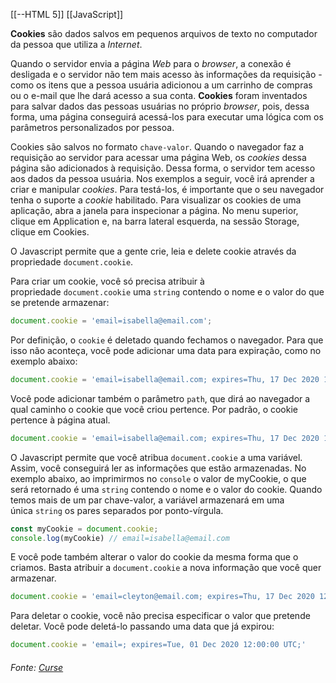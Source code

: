 [[--HTML 5]]
[[JavaScript]]

**Cookies** são dados salvos em pequenos arquivos de texto no computador da pessoa que utiliza a _Internet_.

Quando o servidor envia a página _Web_ para o _browser_, a conexão é desligada e o servidor não tem mais acesso às informações da requisição - como os itens que a pessoa usuária adicionou a um carrinho de compras ou o e-mail que lhe dará acesso a sua conta. **Cookies** foram inventados para salvar dados das pessoas usuárias no próprio _browser_, pois, dessa forma, uma página conseguirá acessá-los para executar uma lógica com os parâmetros personalizados por pessoa.

Cookies são salvos no formato `chave-valor`. Quando o navegador faz a requisição ao servidor para acessar uma página Web, os _cookies_ dessa página são adicionados à requisição. Dessa forma, o servidor tem acesso aos dados da pessoa usuária. Nos exemplos a seguir, você irá aprender a criar e manipular _cookies_. Para testá-los, é importante que o seu navegador tenha o suporte a _cookie_ habilitado. Para visualizar os cookies de uma aplicação, abra a janela para inspecionar a página. No menu superior, clique em Application e, na barra lateral esquerda, na sessão Storage, clique em Cookies.

O Javascript permite que a gente crie, leia e delete cookie através da propriedade `document.cookie`.

Para criar um cookie, você só precisa atribuir à propriedade `document.cookie` uma `string` contendo o nome e o valor do que se pretende armazenar:

```js
document.cookie = 'email=isabella@email.com';
```

Por definição, o `cookie` é deletado quando fechamos o navegador. Para que isso não aconteça, você pode adicionar uma data para expiração, como no exemplo abaixo:

```js
document.cookie = 'email=isabella@email.com; expires=Thu, 17 Dec 2020 12:00:00 UTC';
```

Você pode adicionar também o parâmetro `path`, que dirá ao navegador a qual caminho o cookie que você criou pertence. Por padrão, o cookie pertence à página atual.


```js
document.cookie = 'email=isabella@email.com; expires=Thu, 17 Dec 2020 12:00:00 UTC; path=/';
```

O Javascript permite que você atribua `document.cookie` a uma variável. Assim, você conseguirá ler as informações que estão armazenadas. No exemplo abaixo, ao imprimirmos no `console` o valor de myCookie, o que será retornado é uma `string` contendo o nome e o valor do cookie. Quando temos mais de um par chave-valor, a variável armazenará em uma única `string` os pares separados por ponto-vírgula.

```js
const myCookie = document.cookie;
console.log(myCookie) // email=isabella@email.com
```

E você pode também alterar o valor do cookie da mesma forma que o criamos. Basta atribuir a `document.cookie` a nova informação que você quer armazenar.

```js
document.cookie = 'email=cleyton@email.com; expires=Thu, 17 Dec 2020 12:00:00 UTC';
```

Para deletar o cookie, você não precisa especificar o valor que pretende deletar. Você pode deletá-lo passando uma data que já expirou:

```js
document.cookie = 'email=; expires=Tue, 01 Dec 2020 12:00:00 UTC;'
```

###### Fonte: [Curse](https://app.betrybe.com/learn/course/5e938f69-6e32-43b3-9685-c936530fd326/module/fc998c60-386e-46bc-83ca-4269beb17e17/section/d8690b8d-eaa4-4344-997c-cd1a2674076f/day/601a2d75-6ae1-42e6-8e1a-afdfb0f0c4cc/lesson/d26b68d3-5595-4bba-96e6-381a1168eac1)
